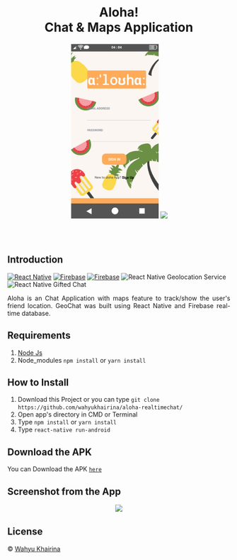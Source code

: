 <h1 align='center'>Aloha! <br>Chat & Maps Application</h1>


<p align='center'>
    <img width="200" src='./rdm/login.png' />
    <img width="200" src='https://user-images.githubusercontent.com/61218212/78534524-c18ace80-7814-11ea-8f00-95e9049585ba.gif' />
</p>

<br>
<br>

## Introduction
[![React Native](https://img.shields.io/badge/react%20native-v0.60.5-blue)](https://facebook.github.io/react-native/)
[![Firebase](https://img.shields.io/badge/firebase-v6.60-orange)](https://firebase.google.com/?gclid=EAIaIQobChMI2qeqx_3C4wIVTiUrCh0i0QGfEAAYASAAEgIPNfD_BwE)
[![Firebase](https://img.shields.io/badge/React%20Native%20Maps-0.25.0-green.svg?style=rounded-square)](https://github.com/react-native-community/react-native-maps)
![React Native Geolocation Service](https://img.shields.io/badge/react%20native%20geolocation%20service-v3.1.0-brightgreen)
![React Native Gifted Chat](https://img.shields.io/badge/react%20native%20gifted%20chat-v0.9.11-yellowgreen)

<p align='justify'>Aloha is an Chat Application with maps feature to track/show the user's friend location. GeoChat was built using React Native and Firebase real-time database.</p>

## Requirements
1. <a href="https://nodejs.org/en/download/">Node Js</a>
2. Node_modules ``` npm install ``` or ``` yarn install ```

## How to Install
1. Download this Project or you can type ``` git clone https://github.com/wahyukhairina/aloha-realtimechat/ ```
2. Open app's directory in CMD or Terminal
3. Type ` npm install ` or ` yarn install `
4. Type ` react-native run-android `
<!-- 
## Preview Video 
You can watch the preview video [`here`](https://drive.google.com/file/d/100MX_fDn3zn_xsOpg109sTaguJ72sz25/view?usp=sharing) -->

## Download the APK
You can Download the APK [`here`](https://drive.google.com/drive/folders/1C_zNb5JL1PVRe7WzP_z9eSkZ-VKpb3xY)


## Screenshot from the App
<p align='center'>
  <span>
      <image width="800" src="./rdm/ui_app.png" />
      
  </span>
</p>

## License
© [Wahyu Khairina](https://github.com/wahyukhairina/ " Wahyu Khairina")

